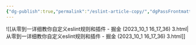 ```yaml
---
{"dg-publish":true,"permalink":"/eslint-article-copy/","dgPassFrontmatter":true,"created":"2023-10-01T16:16:50.463+08:00","updated":"2025-03-18T01:05:03.250+08:00"}
---
```


![[从零到一详细教你自定义eslint规则和插件 - 掘金 (2023_10_1 16_17_36) 3.html\|从零到一详细教你自定义eslint规则和插件 - 掘金 (2023_10_1 16_17_36) 3.html]]

